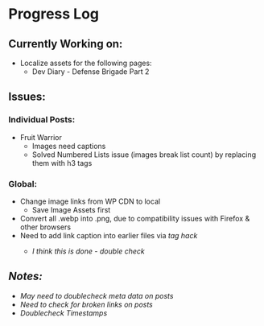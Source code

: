 # Progress Log

<!-- ## Finished:
* Music Wearables Workshop with Women Who Code
* Organize It
* Getting Started With the OneDrive API
* Getting Started With the OneNote API
* Deploying a Website to Azure
* Defense Brigade - Game Design with Unity 3d 
* Dev Diary - Unity 3d Game Design - Defense Brigade Part 1
* Dev Diary - Unity 3d Game Design - Defense Brigade Part 2
* Dev Diary - Unity 3d Game Design - Defense Brigade Part 3
* Phaser Brigade - Defense Brigade Using PhaserJS
* Android USB Port From Unity Error
* 5 Steps to Making Your First VR Game
* How Nintendo Lost My Trust in the Span of a Week
* Jumping to Conclusions - Inclusivity at PAX East
* Silent Dream
* Dev Diary - Silent Dream Part 1
* Dev Diary - Silent Dream Part 2
* Dev Diary - Silent Dream Part 3
* Contributing to Open Source
* Open Source Team Contribution
* FruitWarrior MR HoloLens Workshop -->

<!-- ## In-Progress: -->

## Currently Working on:
* Localize assets for the following pages:
    * Dev Diary - Defense Brigade Part 2

## Issues:

### Individual Posts:
* Fruit Warrior
    * Images need captions
    * Solved Numbered Lists issue (images break list count) by replacing them with h3 tags

### Global:
* Change image links from WP CDN to local
    * Save Image Assets first
* Convert all .webp into .png, due to compatibility issues with Firefox & other browsers
* Need to add link caption into earlier files via <em> tag hack
    * I think this is done - double check

## Notes:
* May need to doublecheck meta data on posts
* Need to check for broken links on posts
* Doublecheck Timestamps

